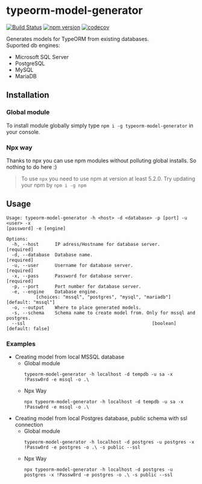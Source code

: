 # typeorm-model-generator
[![Build Status](https://travis-ci.org/Kononnable/typeorm-model-generator.svg?branch=master)](https://travis-ci.org/Kononnable/typeorm-model-generator)
[![npm version](https://badge.fury.io/js/typeorm-model-generator.svg)](https://badge.fury.io/js/typeorm-model-generator)
[![codecov](https://codecov.io/gh/Kononnable/typeorm-model-generator/branch/master/graph/badge.svg)](https://codecov.io/gh/Kononnable/typeorm-model-generator)

Generates models for TypeORM from existing databases.  
Suported db engines:
* Microsoft SQL Server
* PostgreSQL
* MySQL
* MariaDB



## Installation
### Global module
To install module globally simply type `npm i -g typeorm-model-generator` in your console.
### Npx way
Thanks to npx you can use npm modules without polluting global installs. So nothing to do here :)
>To use `npx` you need to use npm at version at least 5.2.0. Try updating your npm by `npm i -g npm` 
## Usage

```shell
Usage: typeorm-model-generator -h <host> -d <database> -p [port] -u <user> -x
[password] -e [engine]

Options:
  -h, --host      IP adress/Hostname for database server.             [required]
  -d, --database  Database name.                                      [required]
  -u, --user      Username for database server.                       [required]
  -x, --pass      Password for database server.                       [required]
  -p, --port      Port number for database server.
  -e, --engine    Database engine.
           [choices: "mssql", "postgres", "mysql", "mariadb"] [default: "mssql"]
  -o, --output    Where to place generated models.
  -s, --schema    Schema name to create model from. Only for mssql and postgres.
  --ssl                                               [boolean] [default: false]
```
### Examples

* Creating model from local MSSQL database
   * Global module  
      ```
      typeorm-model-generator -h localhost -d tempdb -u sa -x !Passw0rd -e mssql -o .\
      ````
   * Npx Way  
      ```
      npx typeorm-model-generator -h localhost -d tempdb -u sa -x !Passw0rd -e mssql -o .\
      ````
* Creating model from local Postgres database, public schema with ssl connection
   * Global module 
      ```
      typeorm-model-generator -h localhost -d postgres -u postgres -x !Passw0rd -e postgres -o .\ -s public --ssl
      ````
   * Npx Way  
      ```
      npx typeorm-model-generator -h localhost -d postgres -u postgres -x !Passw0rd -e postgres -o .\ -s public --ssl
      ````
